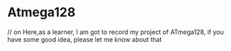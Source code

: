 # Atmega128

// on Here,as a learner, I am got to record my project of ATmega128, if you have some good idea, please let me know about that
